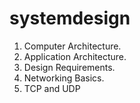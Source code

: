 # systemdesign

1. Computer Architecture.
2. Application Architecture.
3. Design Requirements.
4. Networking Basics. 
5. TCP and UDP
